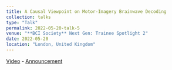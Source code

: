 ```yaml
---
title: A Causal Viewpoint on Motor-Imagery Brainwave Decoding
collection: talks
type: "Talk"
permalink: 2022-05-20-talk-5
venue: "**BCI Society** Next Gen: Trainee Spotlight 2"
date: 2022-05-20
location: "London, United Kingdom"
---
```


[Video](https://www.youtube.com/watch?v=d97lPpKcyOo) - [Announcement](https://bcisociety.org/event/next-gen-trainee-spotlight-2/)

